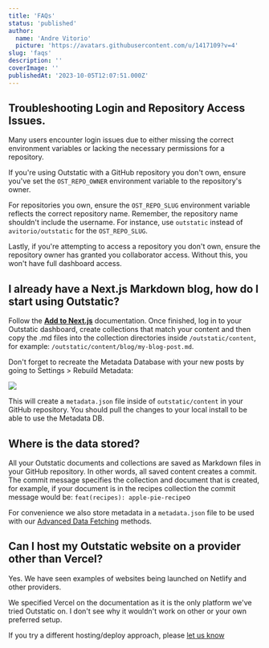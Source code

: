 ```yaml
---
title: 'FAQs'
status: 'published'
author:
  name: 'Andre Vitorio'
  picture: 'https://avatars.githubusercontent.com/u/1417109?v=4'
slug: 'faqs'
description: ''
coverImage: ''
publishedAt: '2023-10-05T12:07:51.000Z'
---
```


## Troubleshooting Login and Repository Access Issues.

Many users encounter login issues due to either missing the correct environment variables or lacking the necessary permissions for a repository.

If you're using Outstatic with a GitHub repository you don't own, ensure you've set the `OST_REPO_OWNER` environment variable to the repository's owner.

For repositories you own, ensure the `OST_REPO_SLUG` environment variable reflects the correct repository name. Remember, the repository name shouldn't include the username. For instance, use `outstatic` instead of `avitorio/outstatic` for the `OST_REPO_SLUG`.

Lastly, if you're attempting to access a repository you don't own, ensure the repository owner has granted you collaborator access. Without this, you won't have full dashboard access.

## I already have a Next.js Markdown blog, how do I start using Outstatic?

Follow the [**Add to Next.js**](/docs/getting-started#adding-outstatic-to-a-nextjs-website) documentation. Once finished, log in to your Outstatic dashboard, create collections that match your content and then copy the .md files into the collection directories inside `/outstatic/content`, for example: `/outstatic/content/blog/my-blog-post.md`.

Don't forget to recreate the Metadata Database with your new posts by going to Settings > Rebuild Metadata:

![](/images/rebuild-metadata-Y4MT.png)

This will create a `metadata.json` file inside of `outstatic/content` in your GitHub repository. You should pull the changes to your local install to be able to use the Metadata DB.

## Where is the data stored?

All your Outstatic documents and collections are saved as Markdown files in your GitHub repository. In other words, all saved content creates a commit. The commit message specifies the collection and document that is created, for example, if your document is in the recipes collection the commit message would be: `feat(recipes): apple-pie-recipe`o

For convenience we also store metadata in a `metadata.json` file to be used with our [Advanced Data Fetching](/docs/fetching-data#advanced-document-fetching---metadata-db) methods.

## Can I host my Outstatic website on a provider other than Vercel?

Yes. We have seen examples of websites being launched on Netlify and other providers.

We specified Vercel on the documentation as it is the only platform we've tried Outstatic on. I don't see why it wouldn't work on other or your own preferred setup.

If you try a different hosting/deploy approach, please [let us know](https://twitter.com/outstatic)

